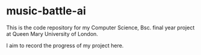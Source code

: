 # music-battle-ai
This is the code repository for my Computer Science, Bsc. final year project at Queen Mary University of London.

I aim to record the progress of my project here.

